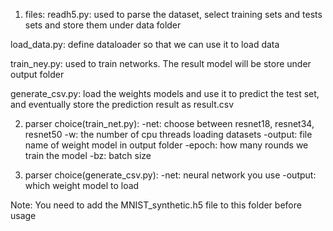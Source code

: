 1. files:
readh5.py: used to parse the dataset, select training sets and tests sets and store them under data folder

load_data.py: define dataloader so that we can use it to load data

train_ney.py: used to train networks. The result model will be store under output folder

generate_csv.py: load the weights models and use it to predict the test set, and eventually store the prediction result as result.csv

2. parser choice(train_net.py):
    -net: choose between resnet18, resnet34, resnet50
    -w: the number of cpu threads loading datasets
    -output: file name of weight model in output folder
    -epoch: how many rounds we train the model
    -bz: batch size

3. parser choice(generate_csv.py):
    -net: neural network you use
    -output: which weight model to load
    
Note: You need to add the MNIST_synthetic.h5 file to this folder before usage




